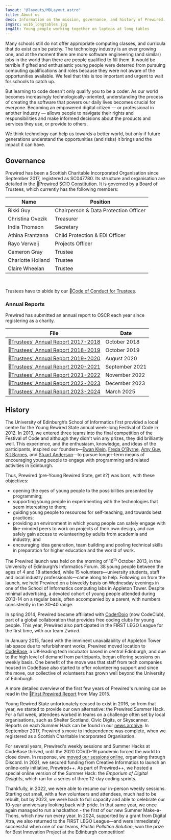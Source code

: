 ```yaml
---
layout: "@layouts/MDLayout.astro"
title: About us
desc: Information on the mission, governance, and history of Prewired.
imgSrc: ws16_longtables.jpg
imgAlt: Young people working together on laptops at long tables
---
```


Many schools still do not offer appropriate computing classes, and curricula that do exist can be patchy. The technology industry is an ever growing one, and at the moment there are more software engineering (and similar) jobs in the world than there are people qualified to fill them. It would be terrible if gifted and enthusiastic young people were deterred from pursuing computing qualifications and roles because they were not aware of the opportunities available. We feel that this is too important and urgent to wait for schools to catch up.

But learning to code doesn't only qualify you to be a coder. As our world becomes increasingly technologically-oriented, understanding the process of creating the software that powers our daily lives becomes crucial for everyone. Becoming an empowered digital citizen — or professional in another industry — allows people to navigate their rights and responsibilities and make informed decisions about the products and services they use, or provide to others.

We think technology can help us towards a better world, but only if future generations understand the opportunities (and risks) it brings and the impact it can have.

## Governance

Prewired has been a Scottish Charitable Incorporated Organisation since September 2017, registered as SC047780. Its structure and organisation are detailed in the 📄[Prewired SCIO Constitution](/docs/Prewired_Constitution_v1.2a.pdf). It is governed by a Board of Trustees, which currently has the following members:

| Name              | Position                              |
| ----------------- | ------------------------------------- |
| Rikki Guy         | Chairperson & Data Protection Officer |
| Christina Ovezik  | Treasurer                             |
| India Thomson     | Secretary                             |
| Athina Frantzana  | Child Protection & EDI Officer        |
| Rayo Verweij      | Projects Officer                      |
| Cameron Gray      | Trustee                               |
| Charlotte Holland | Trustee                               |
| Claire Wheelan    | Trustee                               |

<br>

Trustees have to abide by our 📄[Code of Conduct for Trustees](/docs/Code_of_Conduct_for_Trustees_v1.1.pdf).

### Annual Reports

Prewired has submitted an annual report to OSCR each year since registering as a charity.

| File                                                         | Date           |
| ------------------------------------------------------------ | -------------- |
| 📄[Trustees' Annual Report 2017-2018](/docs/TAR_2017-18.pdf) | October 2018   |
| 📄[Trustees' Annual Report 2018-2019](/docs/TAR_2018-19.pdf) | October 2019   |
| 📄[Trustees' Annual Report 2019-2020](/docs/TAR_2019-20.pdf) | August 2020    |
| 📄[Trustees' Annual Report 2020-2021](/docs/TAR_2020-21.pdf) | September 2021 |
| 📄[Trustees' Annual Report 2021-2022](/docs/TAR_2021-22.pdf) | November 2022  |
| 📄[Trustees' Annual Report 2022-2023](/docs/TAR_2022-23.pdf) | December 2023  |
| 📄[Trustees' Annual Report 2023-2024](/docs/TAR_2023-24.pdf) | March 2025     |

## History

The University of Edinburgh’s School of Informatics first provided a local centre for the Young Rewired State annual week-long Festival of Code in 2012. In 2013, we entered three teams into the final competition of the Festival of Code and although they didn't win any prizes, they did brilliantly well. This experience, and the enthusiasm, knowledge, and ideas of the participants, inspired our founders&mdash;[Ewan Klein](https://homepages.inf.ed.ac.uk/ewan/), [Freda O'Byrne](https://uk.linkedin.com/in/fredaobyrne), [Amy Guy](https://rhiaro.co.uk/), [Kit Barnes](https://uk.linkedin.com/in/kit-barnes-61288859), and [Stuart Anderson](https://homepages.inf.ed.ac.uk/soa/)&mdash;to pursue longer-term means of encouraging young people to engage with programming and related activities in Edinburgh.

Thus, Prewired (pre-Young Rewired State, get it?) was born, with these objectives:

* opening the eyes of young people to the possibilities presented by programming;
* supporting young people in experimenting with the technologies that seem interesting to them;
* guiding young people to resources for self-teaching, and towards best practices;
* providing an environment in which young people can safely engage with like-minded peers to work on projects of their own design, and can safely gain access to volunteering by adults from academia and industry; and
* encouraging idea generation, team building and pooling technical skills in preparation for higher education and the world of work.

The Prewired launch was held on the morning of 16<sup>th</sup> October 2013, in the University of Edinburgh’s Informatics Forum. 38 young people between the ages of 4 and 18 attended, while 15 volunteers—university students, staff and local industry professionals—came along to help. Following on
from the launch, we held Prewired on a biweekly basis on Wednesday evenings in one of the School of Informatics computing labs in Appleton Tower. Despite minimal advertising, a devoted cohort of young people attended during 2013-14 on a regular basis, often accompanied by a parent, with numbers consistently in the 30&ndash;40 range.

In spring 2014, Prewired became affiliated with [CoderDojo](http://coderdojoscotland.com) (now CodeClub), part of a global collaboration that provides free coding clubs for young people. This year, Prewired also participated in the FIRST LEGO League for the first time, with our team *Zwired*.

In January 2015, faced with the imminent unavailability of Appleton Tower lab space due to refurbishment works, Prewired moved location to [CodeBase](http://thisiscodebase.com), a UK-leading tech incubator based in central Edinburgh, and due to the high level of demand from participants, began offering sessions on weekly basis. One benefit of the move was that staff from tech companies housed in CodeBase also started to offer volunteering support and since the move, our collective of volunteers has grown well beyond the University of Edinburgh.

A more detailed overview of the first few years of Prewired's running can be read in the 📄[First Prewired Report](/docs/First_Prewired_Report.pdf) from May 2015.

Young Rewired State unfortunately ceased to exist in 2016, so from that year, we started to provide our own alternative: the Prewired Summer Hack. For a full week, attendees worked in teams on a challenge often set by local organisations, such as Shelter Scotland, Civic Digits, or Skyscanner. Reports on each Summer Hack can be found in our [news archive](/news/). In September 2017, Prewired's move to independence was complete, when we registered as a Scottish Charitable Incorporated Organisation.

For several years, Prewired's weekly sessions and Summer Hacks at CodeBase thrived, until the 2020 COVID-19 pandemic forced the world to close down. In response, we [moved our sessions online](/news/2020-04-02-prewired-online/), organising through Discord. In 2021, we secured funding from Creative Informatics to launch an online-only initiative, Prewired++. As part of Prewired++, we hosted a special online version of the Summer Hack: the *Emporium of Digital Delights*, which ran for a series of three 12-day coding sprints.

Thankfully, in 2022, we were able to resume our in-person weekly sessions. Starting out small, with a few volunteers and attendees, much had to be rebuilt, but by 2023, we were back to full capacity and able to celebrate our 10-year anniversary looking back with pride. In that same year, we once again managed to run a hackathon - the first of our new Summer Make-a-Thons, which now run every year. In 2024, supported by a grant from Digital Xtra, we also returned to the FIRST LEGO League&mdash;and were immediately successful when one of our teams, *Plastic Pollution Solution*, won the prize for Best Innovation Project at the Edinburgh competition!
